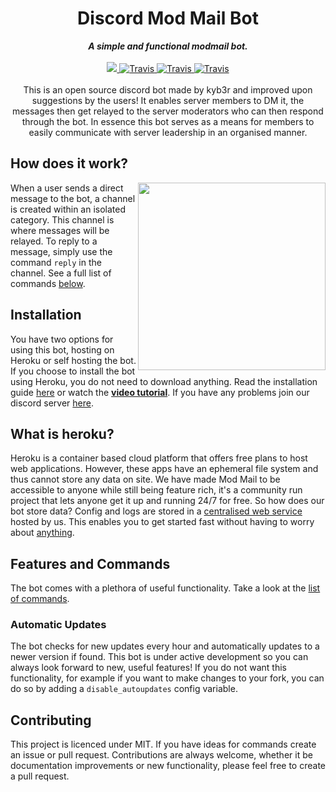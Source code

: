 <h1 align="center">Discord Mod Mail Bot</h1>

<div align="center">
    <strong><i>A simple and functional modmail bot.</i></strong>
    <br>
    <br>



<a href="https://heroku.com/deploy?template=https://github.com/kyb3r/modmail">
    <img src="https://img.shields.io/badge/deploy_to-heroku-997FBC.svg?style=for-the-badge" />
</a>

<a href="">
  <img src="https://img.shields.io/badge/python-3.7-7289DA.svg?style=for-the-badge" alt="Travis" />
</a>

<a href="https://github.com/kyb3r/modmail/blob/master/LICENSE">
  <img src="https://img.shields.io/badge/license-mit-7289DA.svg?style=for-the-badge" alt="Travis" />
</a>

<a href="https://discord.gg/j5e9p8w">
    <img src="https://img.shields.io/discord/515071617815019520.svg?style=for-the-badge&colorB=7289DA" alt="Travis" />
</a>


</div>
<br>
<div align="center">
    This is an open source discord bot made by kyb3r and improved upon suggestions by the users! It enables server members to DM it, the messages then get relayed to the server moderators who can then respond through the bot. In essence this bot serves as a means for members to easily communicate with server leadership in an organised manner.

</div>

## How does it work?


<img src='https://i.imgur.com/GGukNDs.png' align='right' height=300>

When a user sends a direct message to the bot, a channel is created within an isolated category. This channel is where messages will be relayed. To reply to a message, simply use the command `reply` in the channel. See a full list of commands [below](#commands).


## Installation

You have two options for using this bot, hosting on Heroku or self hosting the bot. If you choose to install the bot using Heroku, you do not need to download anything. Read the installation guide [here](https://github.com/kyb3r/modmail/wiki/Installation) or watch the **[video tutorial](https://youtu.be/TH_1QfKUl_k)**. If you have any problems join our discord server [here](https://discord.gg/etJNHCQ).

## What is heroku?

Heroku is a container based cloud platform that offers free plans to host web applications. However, these apps have an ephemeral file system and thus cannot store any data on site. We have made Mod Mail to be accessible to anyone while still being feature rich, it's a community run project that lets anyone get it up and running 24/7 for free. So how does our bot store data? Config and logs are stored in a [centralised web service](https://modmail.tk) hosted by us. This enables you to get started fast without having to worry about [anything](https://github.com/kyb3r/modmail/wiki/Installation#transparency).

## Features and Commands
The bot comes with a plethora of useful functionality. Take a look at the [list of commands](https://github.com/kyb3r/modmail/wiki/Features-and-commands).


### Automatic Updates
The bot checks for new updates every hour and automatically updates to a newer version if found. This bot is under active development so you can always look forward to new, useful features! If you do not want this functionality, for example if you want to make changes to your fork, you can do so by adding a `disable_autoupdates` config variable. 

## Contributing
This project is licenced under MIT. If you have ideas for commands create an issue or pull request. Contributions are always welcome, whether it be documentation improvements or new functionality, please feel free to create a pull request.
